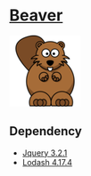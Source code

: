 # [Beaver](https://github.com/uinika/beaver)

![](client/assets/logo.png) 

## Dependency
- [Jquery 3.2.1](jquery.com)
- [Lodash 4.17.4](https://lodash.com/)